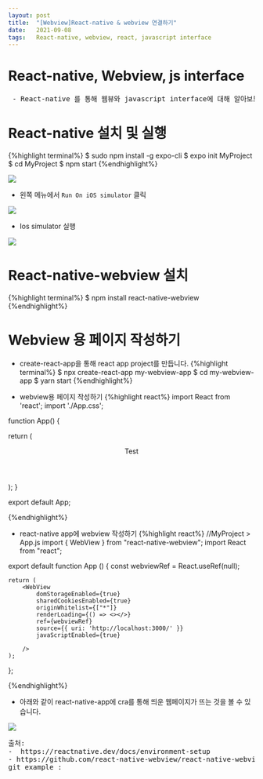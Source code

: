 ```yaml
---
layout: post
title:  "[Webview]React-native & webview 연결하기"
date:   2021-09-08
tags:   React-native, webview, react, javascript interface
---
```

# React-native, Webview, js interface 
<pre class="info-panel">
 - React-native 를 통해 웹뷰와 javascript interface에 대해 알아보도록 하겠습니다.
</pre>

# React-native 설치 및 실행 
{%highlight terminal%}
$ sudo npm install -g expo-cli
$ expo init MyProject
$ cd MyProject
$ npm start
{%endhighlight%}

<img src="{{site.baseurl}}/images/ReactNative/installReactNative.png"/>

- 왼쪽 메뉴에서 `Run On iOS simulator` 클릭<br>
<img src="{{site.baseurl}}/images/ReactNative/menuBar.png"/>

- Ios simulator 실행 <br>
<img src="{{site.baseurl}}/images/ReactNative/iosSimuator.png"/>

# React-native-webview 설치 
{%highlight terminal%}
$ npm install react-native-webview
{%endhighlight%}

# Webview 용 페이지 작성하기
- create-react-app을 통해 react app project를 만듭니다.
{%highlight terminal%}
$ npx create-react-app my-webview-app
$ cd my-webview-app
$ yarn start
{%endhighlight%}

- webview용 페이지 작성하기
{%highlight react%}
import React from 'react';
import './App.css';


function App() {
   
  return (
    <div className="App">
      <header className="App-header">
        Test
      </header>
    </div>
  );
}

export default App;

{%endhighlight%}

- react-native app에 webview 작성하기
{%highlight react%}
//MyProject > App.js
import { WebView } from "react-native-webview";
import React from "react";

export default function App () {
    const webviewRef = React.useRef(null);

    return (
        <WebView
            domStorageEnabled={true}
            sharedCookiesEnabled={true}
            originWhitelist={["*"]}
            renderLoading={() => <></>}
            ref={webviewRef}
            source={{ uri: 'http://localhost:3000/' }}
            javaScriptEnabled={true}

        />
    );
};

{%endhighlight%}

- 아래와 같이 react-native-app에 cra를 통해 띄운 웹페이지가 뜨는 것을 볼 수 있습니다.
 <img src="{{site.baseurl}}/images/ReactNative/craWebView.png"/>
 
<pre class="source">
출처:
-  https://reactnative.dev/docs/environment-setup
- https://github.com/react-native-webview/react-native-webview/blob/master/docs/Reference.md
git example :
 
 
</pre>